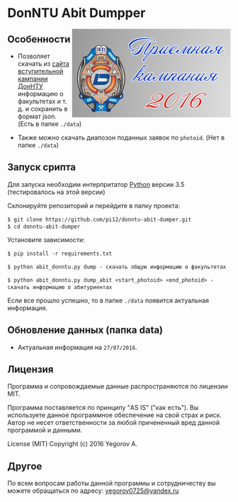 DonNTU Abit Dumpper
===================

<p style="text-align: right">
    <img height="200" align="right" src="img/priemnaya_kampaniya_2016.jpg">
</p>

## Особенности

* Позволяет скачать из [сайта вступительной кампании ДонНТУ](http://abit.donntu.org/) информацию о факультетах и т. д. и сохранить в формат json. (Есть в папке `./data`)

* Также можно скачать диапозон поданных заявок по `photoid`. (Нет в папке `./data`)

## Запуск срипта

Для запуска необходим интерпритатор [Python](https://www.python.org/downloads/) версии 3.5 (тестировалось на этой версии)

Склонируйте репозиторий и перейдите в папку проекта:

```
$ git clone https://github.com/pi12/donntu-abit-dumper.git
$ cd donntu-abit-dumper
```

Установите зависимости:

```
$ pip install -r requirements.txt
```

```
$ python abit_donntu.py dump - скачать общую информацию о факультетах
```

```
$ python abit_donntu.py dump_abit <start_photoid> <end_photoid> - скачать информацию о абитуриентах
```

Если все прошло успешно, то в папке `./data` появится актуальная информация.

## Обновление данных (папка data)

* Актуальная информация на `27/07/2016`.

## Лицензия

Программа и сопровождаемые данные распространяются по лицензии MIT. 

Программа поставляется по принципу "AS IS" ("как есть").
Вы используете данное программное обеспечение на свой страх и риск.
Автор не несет ответственности за любой причененный вред данной программой и данными.

License (MIT)
Copyright (c) 2016 Yegorov A.

## Другое

По всем вопросам работы данной программы и сотрудничеству вы можете обращаться по адресу: yegorov0725@yandex.ru